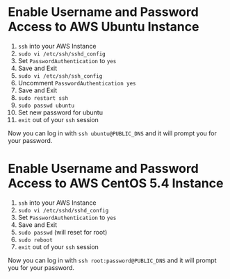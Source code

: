 # Enable Username and Password Access to AWS Ubuntu Instance

1. `ssh` into your AWS Instance
2. `sudo vi /etc/ssh/sshd_config`
3. Set `PasswordAuthentication` to `yes`
4. Save and Exit
5. `sudo vi /etc/ssh/ssh_config`
6. Uncomment `PasswordAuthentication yes`
7. Save and Exit
8. `sudo restart ssh`
9. `sudo passwd ubuntu`
10. Set new password for ubuntu
11. `exit` out of your `ssh` session

Now you can log in with `ssh ubuntu@PUBLIC_DNS` and it will prompt you for your password. 


# Enable Username and Password Access to AWS CentOS 5.4 Instance

1. `ssh` into your AWS Instance
2. `sudo vi /etc/sshd/sshd_config`
3. Set `PasswordAuthentication` to `yes`
4. Save and Exit
8. `sudo passwd` (will reset for root)
10. `sudo reboot`
12. `exit` out of your `ssh` session

Now you can log in with `ssh root:password@PUBLIC_DNS` and it will prompt you for your password. 



